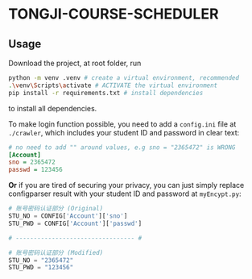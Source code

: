 # TONGJI-COURSE-SCHEDULER

## Usage

Download the project, at root folder, run

```bash
python -m venv .venv # create a virtual environment, recommended
.\venv\Scripts\activate # ACTIVATE the virtual environment
pip install -r requirements.txt # install dependencies
```

to install all dependencies.

To make login function possible, you need to add a `config.ini` file at `./crawler`, which includes your student ID and password in clear text:

```ini
# no need to add "" around values, e.g sno = "2365472" is WRONG
[Account]
sno = 2365472
passwd = 123456
```

**Or** if you are tired of securing your privacy, you can just simply replace configparser result with your student ID and password at `myEncypt.py`:

```py
# 账号密码认证部分 (Original)
STU_NO = CONFIG['Account']['sno']
STU_PWD = CONFIG['Account']['passwd']

# --------------------------------- #

# 账号密码认证部分 (Modified)
STU_NO = "2365472"
STU_PWD = "123456"
```
